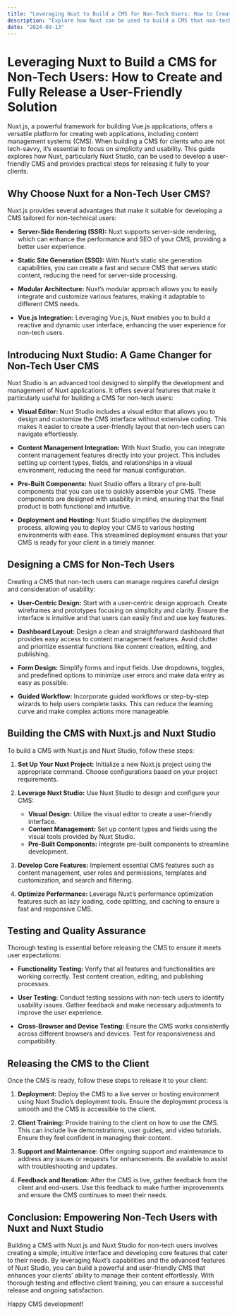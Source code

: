 ```yaml
---
title: "Leveraging Nuxt to Build a CMS for Non-Tech Users: How to Create and Fully Release a User-Friendly Solution"
description: "Explore how Nuxt can be used to build a CMS that non-tech users can easily manage, and learn best practices for fully releasing the system to your clients."
date: "2024-09-13"
---
```


# Leveraging Nuxt to Build a CMS for Non-Tech Users: How to Create and Fully Release a User-Friendly Solution

Nuxt.js, a powerful framework for building Vue.js applications, offers a versatile platform for creating web applications, including content management systems (CMS). When building a CMS for clients who are not tech-savvy, it’s essential to focus on simplicity and usability. This guide explores how Nuxt, particularly Nuxt Studio, can be used to develop a user-friendly CMS and provides practical steps for releasing it fully to your clients.

## Why Choose Nuxt for a Non-Tech User CMS?

Nuxt.js provides several advantages that make it suitable for developing a CMS tailored for non-technical users:

- **Server-Side Rendering (SSR):** Nuxt supports server-side rendering, which can enhance the performance and SEO of your CMS, providing a better user experience.
  
- **Static Site Generation (SSG):** With Nuxt’s static site generation capabilities, you can create a fast and secure CMS that serves static content, reducing the need for server-side processing.
  
- **Modular Architecture:** Nuxt’s modular approach allows you to easily integrate and customize various features, making it adaptable to different CMS needs.

- **Vue.js Integration:** Leveraging Vue.js, Nuxt enables you to build a reactive and dynamic user interface, enhancing the user experience for non-tech users.

## Introducing Nuxt Studio: A Game Changer for Non-Tech User CMS

Nuxt Studio is an advanced tool designed to simplify the development and management of Nuxt applications. It offers several features that make it particularly useful for building a CMS for non-tech users:

- **Visual Editor:** Nuxt Studio includes a visual editor that allows you to design and customize the CMS interface without extensive coding. This makes it easier to create a user-friendly layout that non-tech users can navigate effortlessly.

- **Content Management Integration:** With Nuxt Studio, you can integrate content management features directly into your project. This includes setting up content types, fields, and relationships in a visual environment, reducing the need for manual configuration.

- **Pre-Built Components:** Nuxt Studio offers a library of pre-built components that you can use to quickly assemble your CMS. These components are designed with usability in mind, ensuring that the final product is both functional and intuitive.

- **Deployment and Hosting:** Nuxt Studio simplifies the deployment process, allowing you to deploy your CMS to various hosting environments with ease. This streamlined deployment ensures that your CMS is ready for your client in a timely manner.

## Designing a CMS for Non-Tech Users

Creating a CMS that non-tech users can manage requires careful design and consideration of usability:

- **User-Centric Design:** Start with a user-centric design approach. Create wireframes and prototypes focusing on simplicity and clarity. Ensure the interface is intuitive and that users can easily find and use key features.

- **Dashboard Layout:** Design a clean and straightforward dashboard that provides easy access to content management features. Avoid clutter and prioritize essential functions like content creation, editing, and publishing.

- **Form Design:** Simplify forms and input fields. Use dropdowns, toggles, and predefined options to minimize user errors and make data entry as easy as possible.

- **Guided Workflow:** Incorporate guided workflows or step-by-step wizards to help users complete tasks. This can reduce the learning curve and make complex actions more manageable.

## Building the CMS with Nuxt.js and Nuxt Studio

To build a CMS with Nuxt.js and Nuxt Studio, follow these steps:

1. **Set Up Your Nuxt Project:** Initialize a new Nuxt.js project using the appropriate command. Choose configurations based on your project requirements.

2. **Leverage Nuxt Studio:** Use Nuxt Studio to design and configure your CMS:

   - **Visual Design:** Utilize the visual editor to create a user-friendly interface.
   - **Content Management:** Set up content types and fields using the visual tools provided by Nuxt Studio.
   - **Pre-Built Components:** Integrate pre-built components to streamline development.

3. **Develop Core Features:** Implement essential CMS features such as content management, user roles and permissions, templates and customization, and search and filtering.

4. **Optimize Performance:** Leverage Nuxt’s performance optimization features such as lazy loading, code splitting, and caching to ensure a fast and responsive CMS.

## Testing and Quality Assurance

Thorough testing is essential before releasing the CMS to ensure it meets user expectations:

- **Functionality Testing:** Verify that all features and functionalities are working correctly. Test content creation, editing, and publishing processes.

- **User Testing:** Conduct testing sessions with non-tech users to identify usability issues. Gather feedback and make necessary adjustments to improve the user experience.

- **Cross-Browser and Device Testing:** Ensure the CMS works consistently across different browsers and devices. Test for responsiveness and compatibility.

## Releasing the CMS to the Client

Once the CMS is ready, follow these steps to release it to your client:

1. **Deployment:** Deploy the CMS to a live server or hosting environment using Nuxt Studio’s deployment tools. Ensure the deployment process is smooth and the CMS is accessible to the client.

2. **Client Training:** Provide training to the client on how to use the CMS. This can include live demonstrations, user guides, and video tutorials. Ensure they feel confident in managing their content.

3. **Support and Maintenance:** Offer ongoing support and maintenance to address any issues or requests for enhancements. Be available to assist with troubleshooting and updates.

4. **Feedback and Iteration:** After the CMS is live, gather feedback from the client and end-users. Use this feedback to make further improvements and ensure the CMS continues to meet their needs.

## Conclusion: Empowering Non-Tech Users with Nuxt and Nuxt Studio

Building a CMS with Nuxt.js and Nuxt Studio for non-tech users involves creating a simple, intuitive interface and developing core features that cater to their needs. By leveraging Nuxt’s capabilities and the advanced features of Nuxt Studio, you can build a powerful and user-friendly CMS that enhances your clients' ability to manage their content effortlessly. With thorough testing and effective client training, you can ensure a successful release and ongoing satisfaction.

Happy CMS development!
